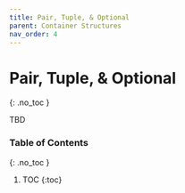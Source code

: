 ```yaml
---
title: Pair, Tuple, & Optional
parent: Container Structures
nav_order: 4
---
```


<!--prettier-ignore-start-->
# Pair, Tuple, & Optional
{: .no_toc }

TBD

### Table of Contents
{: .no_toc }

1. TOC
{:toc}

<!--prettier-ignore-end-->

